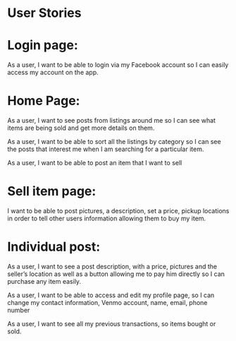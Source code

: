 # User Stories


# Login page:

As a user, I want to be able to login via my Facebook account so I can easily access my account on the app.



# Home Page:

As a user, I want to see posts from listings around me so I can see what items are being sold and get more details on them.

As a user, I want to be able to sort all the listings by category so I can see the posts that interest me when I am searching for a particular item.

As a user, I want to be able to post an item that I want to sell 


# Sell item page:

I want to be able to post pictures, a description, set a price, pickup locations in order to tell other users information allowing them to buy my item.


# Individual post:

As a user, I want to see a post description, with a price, pictures and the seller’s location as well as a button allowing me to pay him directly so I can purchase any item easily.



As a user, I want to be able to access and edit my profile page, so I can change my contact information, Venmo account, name, email, phone number

As a user, I want to see all my previous transactions, so items bought or sold.
